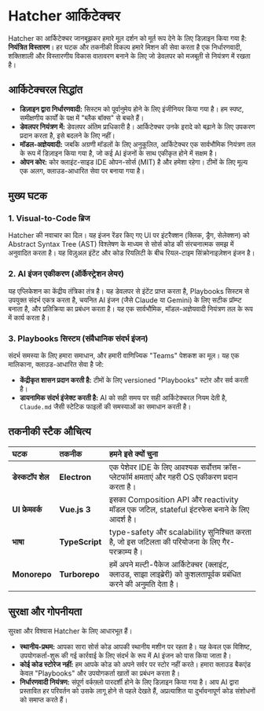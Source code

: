 # Hatcher आर्किटेक्चर

Hatcher का आर्किटेक्चर जानबूझकर हमारे मूल दर्शन को मूर्त रूप देने के लिए डिज़ाइन किया गया है: **नियंत्रित विस्तारण**। हर घटक और तकनीकी विकल्प हमारे मिशन की सेवा करता है एक निर्धारणवादी, शक्तिशाली और विस्तारणीय विकास वातावरण बनाने के लिए जो डेवलपर को मजबूती से नियंत्रण में रखता है।

## आर्किटेक्चरल सिद्धांत

- **डिज़ाइन द्वारा निर्धारणवादी:** सिस्टम को पूर्वानुमेय होने के लिए इंजीनियर किया गया है। हम स्पष्ट, समीक्षणीय कार्यों के पक्ष में "ब्लैक बॉक्स" से बचते हैं।
- **डेवलपर नियंत्रण में:** डेवलपर अंतिम प्राधिकारी है। आर्किटेक्चर उनके इरादे को बढ़ाने के लिए उपकरण प्रदान करता है, इसे बदलने के लिए नहीं।
- **मॉडल-अज्ञेयवादी:** जबकि अग्रणी मॉडलों के लिए अनुकूलित, आर्किटेक्चर एक सार्वभौमिक नियंत्रण तल के रूप में डिज़ाइन किया गया है, जो कई AI इंजनों के साथ एकीकृत होने में सक्षम है।
- **ओपन कोर:** कोर क्लाइंट-साइड IDE ओपन-सोर्स (MIT) है और हमेशा रहेगा। टीमों के लिए मूल्य एक अलग, क्लाउड-आधारित सेवा पर बनाया गया है।

## मुख्य घटक

### 1. Visual-to-Code ब्रिज

Hatcher की नवाचार का दिल। यह इंजन रेंडर किए गए UI पर इंटरैक्शन (क्लिक, ड्रैग, सेलेक्शन) को Abstract Syntax Tree (AST) विश्लेषण के माध्यम से सोर्स कोड की संरचनात्मक समझ में अनुवादित करता है। यह विज़ुअल इंटेंट और कोड रियलिटी के बीच रियल-टाइम सिंक्रोनाइज़ेशन इंजन है।

### 2. AI इंजन एकीकरण (ऑर्केस्ट्रेशन लेयर)

यह एप्लिकेशन का केंद्रीय तंत्रिका तंत्र है। यह डेवलपर से इंटेंट प्राप्त करता है, Playbooks सिस्टम से उपयुक्त संदर्भ एकत्र करता है, चयनित AI इंजन (जैसे Claude या Gemini) के लिए सटीक प्रॉम्प्ट बनाता है, और प्रतिक्रिया का प्रबंधन करता है। यह एक सार्वभौमिक, मॉडल-अज्ञेयवादी नियंत्रण तल के रूप में कार्य करता है।

### 3. Playbooks सिस्टम (संवैधानिक संदर्भ इंजन)

संदर्भ समस्या के लिए हमारा समाधान, और हमारी वाणिज्यिक "Teams" पेशकश का मूल। यह एक मालिकाना, क्लाउड-आधारित सेवा है जो:

- **केंद्रीकृत शासन प्रदान करती है:** टीमों के लिए versioned "Playbooks" स्टोर और सर्व करती है।
- **डायनामिक संदर्भ इंजेक्ट करती है:** AI को सही समय पर सही आर्किटेक्चरल नियम देती है, `Claude.md` जैसी स्टेटिक फाइलों की समस्याओं का समाधान करती है।

## तकनीकी स्टैक औचित्य

| घटक              | तकनीक          | हमने इसे क्यों चुना                                                                                                  |
| :--------------- | :------------- | :------------------------------------------------------------------------------------------------------------------- |
| **डेस्कटॉप शेल** | **Electron**   | एक पेशेवर IDE के लिए आवश्यक सर्वोत्तम क्रॉस-प्लेटफॉर्म क्षमताएं और गहरी OS एकीकरण प्रदान करता है।                    |
| **UI फ्रेमवर्क** | **Vue.js 3**   | इसका Composition API और reactivity मॉडल एक जटिल, stateful इंटरफेस बनाने के लिए आदर्श है।                             |
| **भाषा**         | **TypeScript** | type-safety और scalability सुनिश्चित करता है, जो इस जटिलता की परियोजना के लिए गैर-परक्राम्य है।                      |
| **Monorepo**     | **Turborepo**  | हमें अपने मल्टी-पैकेज आर्किटेक्चर (क्लाइंट, क्लाउड, साझा लाइब्रेरी) को कुशलतापूर्वक प्रबंधित करने की अनुमति देता है। |

## सुरक्षा और गोपनीयता

सुरक्षा और विश्वास Hatcher के लिए आधारभूत हैं।

- **स्थानीय-प्रथम:** आपका सारा सोर्स कोड आपकी स्थानीय मशीन पर रहता है। यह केवल एक विशिष्ट, उपयोगकर्ता-शुरू की गई कार्रवाई के लिए संदर्भ के रूप में AI इंजन को पास किया जाता है।
- **कोई कोड स्टोरेज नहीं:** हम आपके कोड को अपने सर्वर पर स्टोर नहीं करते। हमारा क्लाउड बैकएंड केवल "Playbooks" और उपयोगकर्ता खातों का प्रबंधन करता है।
- **निर्धारणवादी नियंत्रण:** संपूर्ण वर्कफ़्लो पारदर्शी होने के लिए डिज़ाइन किया गया है। आप AI द्वारा प्रस्तावित हर परिवर्तन को उसके लागू होने से पहले देखते हैं, अप्रत्याशित या दुर्भावनापूर्ण कोड संशोधनों को समाप्त करते हैं।
